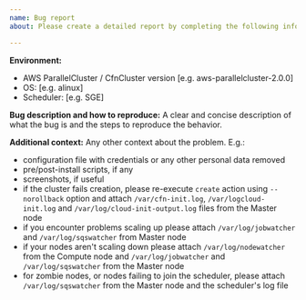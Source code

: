 ```yaml
---
name: Bug report
about: Please create a detailed report by completing the following information

---
```


**Environment:**
 - AWS ParallelCluster / CfnCluster version [e.g. aws-parallelcluster-2.0.0]
 - OS: [e.g. alinux]
 - Scheduler: [e.g. SGE]

**Bug description and how to reproduce:**
A clear and concise description of what the bug is and the steps to reproduce the behavior.

**Additional context:**
Any other context about the problem. E.g.:
 - configuration file with credentials or any other personal data removed
 - pre/post-install scripts, if any
 - screenshots, if useful
 - if the cluster fails creation, please re-execute `create` action using `--norollback` option and attach `/var/cfn-init.log`, `/var/logcloud-init.log` and `/var/log/cloud-init-output.log` files from the Master node
 - if you encounter problems scaling up please attach `/var/log/jobwatcher` and `/var/log/sqswatcher` from Master node
 - if your nodes aren't scaling down please attach `/var/log/nodewatcher` from the Compute node and `/var/log/jobwatcher` and `/var/log/sqswatcher` from the Master node
 - for zombie nodes, or nodes failing to join the scheduler, please attach `/var/log/sqswatcher` from the Master node and the scheduler's log file
